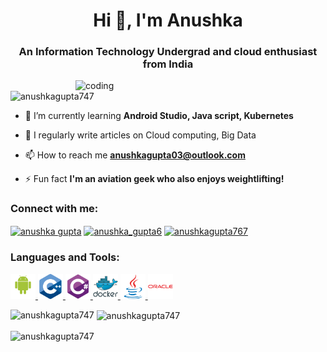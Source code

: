 
<h1 align="center">Hi 👋, I'm Anushka</h1>
<h3 align="center">An Information Technology Undergrad and cloud enthusiast from India</h3>
<img align="right" alt="coding" width="400" src="https://b858118.smushcdn.com/858118/wp-content/uploads/2021/05/Hero-GIF.gif?lossy=1&strip=1&webp=1">

<p align="left"> <img src="https://komarev.com/ghpvc/?username=anushkagupta747&label=Profile%20views&color=0e75b6&style=flat" alt="anushkagupta747" /> </p>

- 🌱 I’m currently learning **Android Studio, Java script, Kubernetes**

- 📝 I regularly write articles on Cloud computing, Big Data

- 📫 How to reach me **anushkagupta03@outlook.com**

- ⚡ Fun fact **I'm an aviation geek who also enjoys weightlifting!**

<h3 align="left">Connect with me:</h3>
<p align="left">
<a href="https://linkedin.com/in/anushka gupta" target="blank"><img align="center" src="https://raw.githubusercontent.com/rahuldkjain/github-profile-readme-generator/master/src/images/icons/Social/linked-in-alt.svg" alt="anushka gupta" height="30" width="40" /></a>
<a href="https://www.hackerrank.com/anushka_gupta6" target="blank"><img align="center" src="https://raw.githubusercontent.com/rahuldkjain/github-profile-readme-generator/master/src/images/icons/Social/hackerrank.svg" alt="anushka_gupta6" height="30" width="40" /></a>
<a href="https://www.leetcode.com/anushkagupta767" target="blank"><img align="center" src="https://raw.githubusercontent.com/rahuldkjain/github-profile-readme-generator/master/src/images/icons/Social/leet-code.svg" alt="anushkagupta767" height="30" width="40" /></a>
</p>

<h3 align="left">Languages and Tools:</h3>
<p align="left"> <a href="https://developer.android.com" target="_blank" rel="noreferrer"> <img src="https://raw.githubusercontent.com/devicons/devicon/master/icons/android/android-original-wordmark.svg" alt="android" width="40" height="40"/> </a> <a href="https://www.w3schools.com/cpp/" target="_blank" rel="noreferrer"> <img src="https://raw.githubusercontent.com/devicons/devicon/master/icons/cplusplus/cplusplus-original.svg" alt="cplusplus" width="40" height="40"/> </a> <a href="https://www.w3schools.com/cs/" target="_blank" rel="noreferrer"> <img src="https://raw.githubusercontent.com/devicons/devicon/master/icons/csharp/csharp-original.svg" alt="csharp" width="40" height="40"/> </a> <a href="https://www.docker.com/" target="_blank" rel="noreferrer"> <img src="https://raw.githubusercontent.com/devicons/devicon/master/icons/docker/docker-original-wordmark.svg" alt="docker" width="40" height="40"/> </a> <a href="https://www.java.com" target="_blank" rel="noreferrer"> <img src="https://raw.githubusercontent.com/devicons/devicon/master/icons/java/java-original.svg" alt="java" width="40" height="40"/> </a>  <a href="https://www.oracle.com/" target="_blank" rel="noreferrer"> <img src="https://raw.githubusercontent.com/devicons/devicon/master/icons/oracle/oracle-original.svg" alt="oracle" width="40" height="40"/> </a> </p>

<p><img align="left" src="https://github-readme-stats.vercel.app/api/top-langs?username=anushkagupta747&show_icons=true&locale=en&layout=compact" alt="anushkagupta747" /></p>

<p>&nbsp;<img align="center" src="https://github-readme-stats.vercel.app/api?username=anushkagupta747&show_icons=true&locale=en" alt="anushkagupta747" /></p>

<p><img align="center" src="https://github-readme-streak-stats.herokuapp.com/?user=anushkagupta747&" alt="anushkagupta747" /></p>
